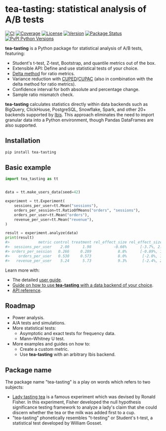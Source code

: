 # tea-tasting: statistical analysis of A/B tests

[![CI](https://github.com/e10v/tea-tasting/actions/workflows/ci.yml/badge.svg?branch=main)](https://github.com/e10v/tea-tasting/actions/workflows/ci.yml)
[![Coverage](https://codecov.io/github/e10v/tea-tasting/coverage.svg?branch=main)](https://codecov.io/gh/e10v/tea-tasting)
[![License](https://img.shields.io/github/license/e10v/tea-tasting)](https://github.com/e10v/tea-tasting/blob/main/LICENSE)
[![Version](https://img.shields.io/pypi/v/tea-tasting.svg)](https://pypi.org/project/tea-tasting/)
[![Package Status](https://img.shields.io/pypi/status/tea-tasting.svg)](https://pypi.org/project/tea-tasting/)
[![PyPI Python Versions](https://img.shields.io/pypi/pyversions/tea-tasting.svg)](https://pypi.org/project/tea-tasting/)

**tea-tasting** is a Python package for statistical analysis of A/B tests, featuring:

- Student's t-test, Z-test, Bootstrap, and quantile metrics out of the box.
- Extensible API: Define and use statistical tests of your choice.
- [Delta method](https://alexdeng.github.io/public/files/kdd2018-dm.pdf) for ratio metrics.
- Variance reduction with [CUPED](https://exp-platform.com/Documents/2013-02-CUPED-ImprovingSensitivityOfControlledExperiments.pdf)/[CUPAC](https://doordash.engineering/2020/06/08/improving-experimental-power-through-control-using-predictions-as-covariate-cupac/) (also in combination with the delta method for ratio metrics).
- Confidence interval for both absolute and percentage change.
- Sample ratio mismatch check.

**tea-tasting** calculates statistics directly within data backends such as BigQuery, ClickHouse, PostgreSQL, Snowflake, Spark, and other 20+ backends supported by [Ibis](https://ibis-project.org/). This approach eliminates the need to import granular data into a Python environment, though Pandas DataFrames are also supported.

## Installation

```bash
pip install tea-tasting
```

## Basic example

```python
import tea_tasting as tt


data = tt.make_users_data(seed=42)

experiment = tt.Experiment(
    sessions_per_user=tt.Mean("sessions"),
    orders_per_session=tt.RatioOfMeans("orders", "sessions"),
    orders_per_user=tt.Mean("orders"),
    revenue_per_user=tt.Mean("revenue"),
)

result = experiment.analyze(data)
print(result)
#>             metric control treatment rel_effect_size rel_effect_size_ci pvalue
#>  sessions_per_user    2.00      1.98          -0.66%      [-3.7%, 2.5%]  0.674
#> orders_per_session   0.266     0.289            8.8%      [-0.89%, 19%] 0.0762
#>    orders_per_user   0.530     0.573            8.0%       [-2.0%, 19%]  0.118
#>   revenue_per_user    5.24      5.73            9.3%       [-2.4%, 22%]  0.123
```

Learn more with:

- The detailed [user guide](https://tea-tasting.e10v.me/user-guide/).
- [Guide on how to use **tea-tasting** with a data backend of your choice](https://tea-tasting.e10v.me/data-backend/).
- [API reference](https://tea-tasting.e10v.me/api/).

## Roadmap

- Power analysis.
- A/A tests and simulations.
- More statistical tests:
    - Asymptotic and exact tests for frequency data.
    - Mann–Whitney U test.
- More examples and guides on how to:
    - Create a custom metric.
    - Use **tea-tasting** with an arbitrary Ibis backend.

## Package name

The package name "tea-tasting" is a play on words which refers to two subjects:

- [Lady tasting tea](https://en.wikipedia.org/wiki/Lady_tasting_tea/) is a famous experiment which was devised by Ronald Fisher. In this experiment, Fisher developed the null hypothesis significance testing framework to analyze a lady's claim that she could discern whether the tea or the milk was added first to a cup.
- "tea-tasting" phonetically resembles "t-testing" or Student's t-test, a statistical test developed by William Gosset.
